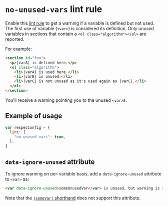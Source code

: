 # `no-unused-vars` lint rule

Enable this [lint rule](lint) to get a warning if a variable is defined but not used. The first use of variable (`<var>`) is considered its definition. Only unused variables in sections that contain a `<ol class="algorithm"></ol>` are reported.

For example:
``` html
<section id="foo">
  <p>|varA| is defined here.</p>
  <ol class="algorithm">
    <li>|varA| is used here.</li>
    <li>|varB| is unused.</li>
    <li>|varC| is not unused as it's used again as |varC|.</li>
  </ol>
</section>
```
You'll receive a warning pointing you to the unused `<var>`s.

## Example of usage

``` js
var respecConfig = {
  lint: {
    "no-unused-vars": true,
  },
}
```

## `data-ignore-unused` attribute

To ignore warning on per-variable basis, add a `data-ignore-unused` attribute to `<var>` as:
``` html
<var data-ignore-unused>someUnusedVar</var> is unused, but warning is ignored.
```
Note that the [`|someVar|` shorthand](Shorthands-Guide#variables-in-algorithms) does not support this attribute.
